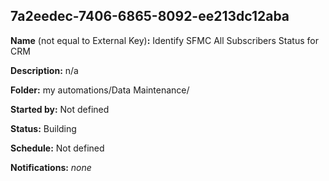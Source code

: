 ## 7a2eedec-7406-6865-8092-ee213dc12aba

**Name** (not equal to External Key)**:** Identify SFMC All Subscribers Status for CRM

**Description:** n/a

**Folder:** my automations/Data Maintenance/

**Started by:** Not defined

**Status:** Building

**Schedule:** Not defined

**Notifications:** _none_

